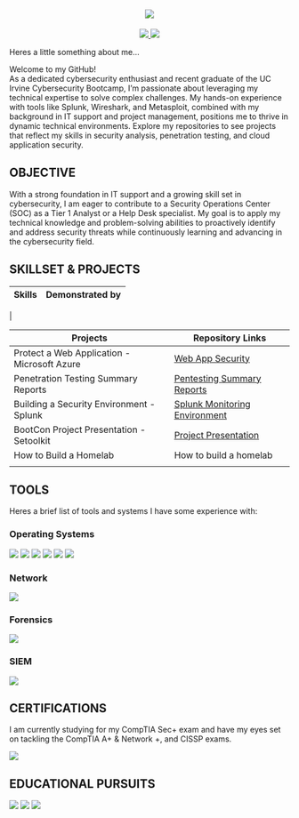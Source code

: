 <h1 align="center">
    <img src="https://readme-typing-svg.herokuapp.com/?font=Righteous&size=35&center=true&vCenter=true&width=400&height=70&duration=3000&lines=Hi+There!+👋;+I'm+Carl!;" />
</h1>
<div align="center"> 
  <a href="mailto:johnson.carlalexander@gmail.com">
    <img src="https://img.shields.io/badge/Gmail-333333?style=for-the-badge&logo=gmail&logoColor=red" />
  </a>
  <a href="https://linkedin.com/in/johnsoncarlalexander">
    <img src="https://img.shields.io/badge/LinkedIn-0077B5?style=for-the-badge&logo=linkedin&logoColor=white" target="_blank" />
  </a>
</div>

Heres a little something about me...

Welcome to my GitHub!</br>
As a dedicated cybersecurity enthusiast and recent graduate of the UC Irvine Cybersecurity Bootcamp, I’m passionate about leveraging my technical expertise to solve complex challenges. My hands-on experience with tools like Splunk, Wireshark, and Metasploit, combined with my background in IT support and project management, positions me to thrive in dynamic technical environments. Explore my repositories to see projects that reflect my skills in security analysis, penetration testing, and cloud application security.

## OBJECTIVE

With a strong foundation in IT support and a growing skill set in cybersecurity, I am eager to contribute to a Security Operations Center (SOC) as a Tier 1 Analyst or a Help Desk specialist. My goal is to apply my technical knowledge and problem-solving abilities to proactively identify and address security threats while continuously learning and advancing in the cybersecurity field.

## SKILLSET & PROJECTS
| Skills                                         | Demonstrated by         |
|-----------------------------------------------|----------------------------|
| 

| Projects                                      | Repository Links         |
|-----------------------------------------------|----------------------------|
| Protect a Web Application - Microsoft Azure   | <a href="https://github.com/Carljo32/Web_app_security">Web App Security</a>|
| Penetration Testing Summary Reports           | <a href="https://github.com/Carljo32/Pen_testing_Summary">Pentesting Summary Reports</a>|
| Building a Security Environment - Splunk      | <a href="https://github.com/Carljo32/Splunk_Monitoring_Evn"> Splunk Monitoring Environment</a>|
| BootCon Project Presentation - Setoolkit      | <a href="https://github.com/Carljo32/BootCon_Setoolkit_Presentation"> Project Presentation</a>|
| How to Build a Homelab                  | How to build a homelab |
|  | |

## TOOLS
Heres a brief list of tools and systems I have some experience with: 

### Operating Systems
<div> 
    <img src="https://img.shields.io/badge/-Ubuntu-E95420?&style=for-the-badge&logo=Ubuntu&logoColor=white" />
    <img src="https://img.shields.io/badge/-Kali_Linux-557C94?&style=for-the-badge&logo=Kali-Linux&logoColor=white" />
    <img src="https://img.shields.io/badge/-mac_OS-000000?&style=for-the-badge&logo=apple&logoColor=white" />
    <img src="https://img.shields.io/badge/-Windows_OS-0078D6?&style=for-the-badge&logo=windows&logoColor=white" />
    <img src="https://img.shields.io/badge/-Android-3DDC84?&style=for-the-badge&logo=android&logoColor=white" />
    <img src="https://img.shields.io/badge/-iOS-000000?&style=for-the-badge&logo=apple&logoColor=white" />


</div>

### Network
<div>
    <img src="https://img.shields.io/badge/-Wireshark-1679A7?&style=for-the-badge&logo=Wireshark&logoColor=white" />
    
</div>

### Forensics
<div>
    <img src="https://img.shields.io/badge/-Autopsy-055B8C?&style=for-the-badge&logo=Autopsy&logoColor=white" />

</div>

### SIEM
<div>
    <img src="https://img.shields.io/badge/-Splunk-000000?&style=for-the-badge&logo=Splunk&logoColor=white" />


</div>

## CERTIFICATIONS
I am currently studying for my CompTIA Sec+ exam and have my eyes set on  tackling the CompTIA A+ & Network +, and CISSP exams.
<div>
    <img src="https://img.shields.io/badge/-Security%2B-FF0000?&style=for-the-badge&logo=CompTIA&logoColor=white" />


</div>

## EDUCATIONAL PURSUITS
<div>
    <img src="https://img.shields.io/badge/-UCI_Cybersecurity_Boot_Camp-0066A1?&style=for-the-badge&logo=University-of-California-Irvine&logoColor=white" />
    <img src="https://img.shields.io/badge/-CSU_Fullerton-0057B8?&style=for-the-badge&logo=California-State-University-Fullerton&logoColor=white" />
    <img src="https://img.shields.io/badge/-Coursera-0056D2?&style=for-the-badge&logo=Coursera&logoColor=white" />

</div>



